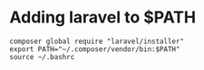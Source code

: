 # Adding laravel to $PATH
```
composer global require "laravel/installer"
export PATH="~/.composer/vendor/bin:$PATH"
source ~/.bashrc
```
